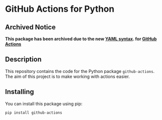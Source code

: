 # GitHub Actions for Python

## Archived Notice

**This package has been archived due to the new
[YAML syntax](https://help.github.com/en/articles/migrating-github-actions-from-hcl-syntax-to-yaml-syntax#about-the-new-yaml-syntax-for-github-actions). for [GitHub Actions](https://github.com/features/actions)**

## Description

This repository contains the code for the Python package `github-actions`.
The aim of this project is to make working with actions easier.

## Installing

You can install this package using pip:

```
pip install github-actions
```
